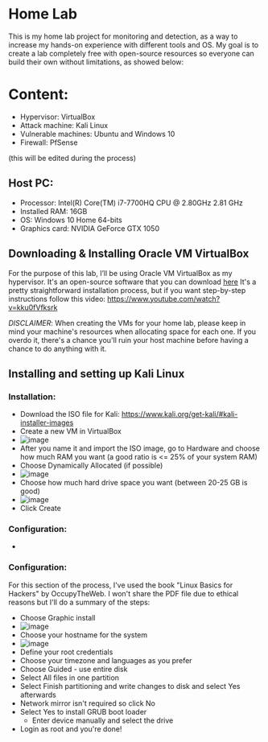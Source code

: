 # Home Lab

This is my home lab project for monitoring and detection, as a way to increase my hands-on experience with different tools and OS.
My goal is to create a lab completely free with open-source resources so everyone can build their own without limitations, as showed below:

# Content:
- Hypervisor: VirtualBox
- Attack machine: Kali Linux
- Vulnerable machines: Ubuntu and Windows 10
- Firewall: PfSense

(this will be edited during the process)



## Host PC:
- Processor: Intel(R) Core(TM) i7-7700HQ CPU @ 2.80GHz   2.81 GHz
- Installed RAM: 16GB
- OS: Windows 10 Home 64-bits
- Graphics card: NVIDIA GeForce GTX 1050




## Downloading & Installing Oracle VM VirtualBox

For the purpose of this lab, I’ll be using Oracle VM VirtualBox as my hypervisor. It's an open-source software that you can download [here](https://www.virtualbox.org/)
It's a pretty straightforward installation process, but if you want step-by-step instructions follow this video: https://www.youtube.com/watch?v=kku0fVfksrk

*DISCLAIMER*: When creating the VMs for your home lab, please keep in mind your machine's resources when allocating space for each one. If you overdo it, there's a chance you'll ruin your host machine before having a chance to do anything with it.



## Installing and setting up Kali Linux

### Installation:
- Download the ISO file for Kali: https://www.kali.org/get-kali/#kali-installer-images
- Create a new VM in VirtualBox
- ![image](https://github.com/user-attachments/assets/9bb20ebc-70cf-4aaf-ba44-3803068480cc)
- After you name it and import the ISO image, go to Hardware and choose how much RAM you want (a good ratio is <= 25% of your system RAM)
- Choose Dynamically Allocated (if possible)
- ![image](https://github.com/user-attachments/assets/c8477aa4-bf87-46c3-8390-d2f4ca7b1bbe)
- Choose how much hard drive space you want (between 20-25 GB is good)
- ![image](https://github.com/user-attachments/assets/34294623-71fc-42ba-8602-14acab85dd8f)
- Click Create



### Configuration:
- 

### Configuration:

For this section of the process, I've used the book "Linux Basics for Hackers" by OccupyTheWeb. I won't share the PDF file due to ethical reasons but I'll do a summary of the steps:
- Choose Graphic install
- ![image](https://github.com/user-attachments/assets/c06f0c14-804e-43b8-9104-90dde19d6577)
- Choose your hostname for the system
- ![image](https://github.com/user-attachments/assets/369f67ac-959b-45b4-bb76-9fcb040737cb)
- Define your root credentials
- Choose your timezone and languages as you prefer
- Choose Guided - use entire disk
- Select All files in one partition
- Select Finish partitioning and write changes to disk and select Yes afterwards
- Network mirror isn't required so click No
- Select Yes to install GRUB boot loader
  - Enter device manually and select the drive
- Login as root and you're done!


